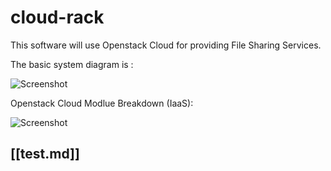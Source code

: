cloud-rack
==========

This software will use Openstack Cloud for providing File Sharing Services.


The basic system diagram is :

![Screenshot](https://raw.github.com/dguitarbite/cloud-rack/master/Diagrams/System%20Block%20Diagram.png)


Openstack Cloud Modlue Breakdown (IaaS):

![Screenshot](https://raw.github.com/dguitarbite/cloud-rack/master/Diagrams/IaaS%20Block%20Diagram.jpeg)

## [[test.md]]

